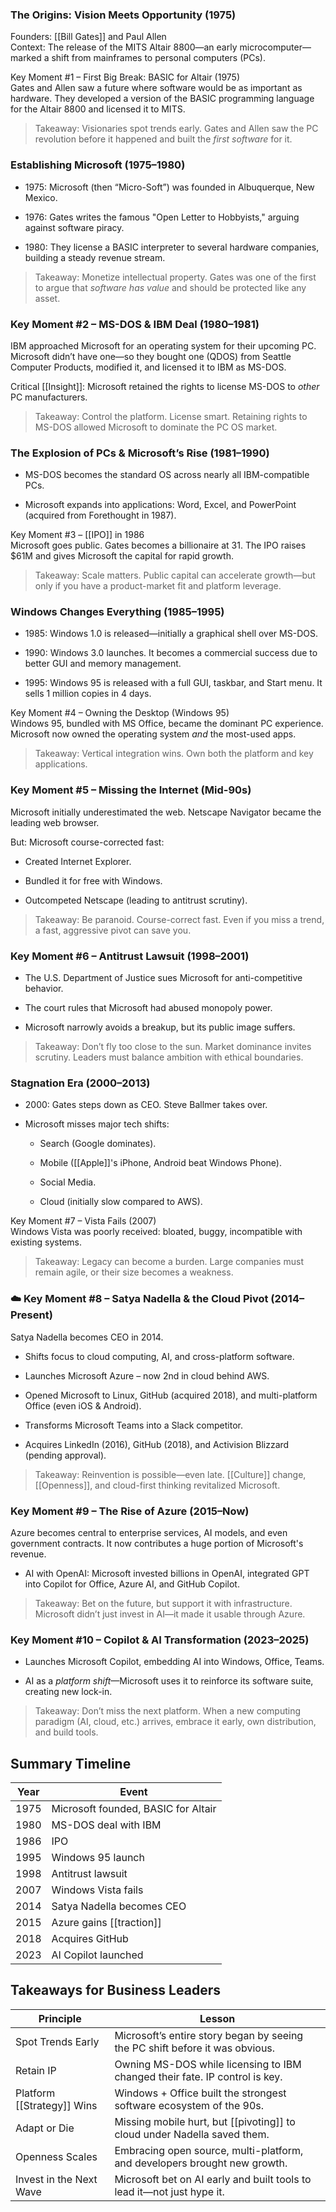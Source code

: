 ### The Origins: Vision Meets Opportunity (1975)

Founders: [[Bill Gates]] and Paul Allen  
Context: The release of the MITS Altair 8800—an early microcomputer—marked a shift from mainframes to personal computers (PCs).

Key Moment #1 – First Big Break: BASIC for Altair (1975)  
Gates and Allen saw a future where software would be as important as hardware. They developed a version of the BASIC programming language for the Altair 8800 and licensed it to MITS.

> Takeaway: Visionaries spot trends early. Gates and Allen saw the PC revolution before it happened and built the _first software_ for it.

### Establishing Microsoft (1975–1980)

- 1975: Microsoft (then “Micro-Soft”) was founded in Albuquerque, New Mexico.
    
- 1976: Gates writes the famous "Open Letter to Hobbyists," arguing against software piracy.
    
- 1980: They license a BASIC interpreter to several hardware companies, building a steady revenue stream.
    

> Takeaway: Monetize intellectual property. Gates was one of the first to argue that _software has value_ and should be protected like any asset.

### Key Moment #2 – MS-DOS & IBM Deal (1980–1981)

IBM approached Microsoft for an operating system for their upcoming PC. Microsoft didn’t have one—so they bought one (QDOS) from Seattle Computer Products, modified it, and licensed it to IBM as MS-DOS.

Critical [[Insight]]: Microsoft retained the rights to license MS-DOS to _other_ PC manufacturers.

> Takeaway: Control the platform. License smart. Retaining rights to MS-DOS allowed Microsoft to dominate the PC OS market.

### The Explosion of PCs & Microsoft’s Rise (1981–1990)

- MS-DOS becomes the standard OS across nearly all IBM-compatible PCs.
    
- Microsoft expands into applications: Word, Excel, and PowerPoint (acquired from Forethought in 1987).
    

Key Moment #3 – [[IPO]] in 1986  
Microsoft goes public. Gates becomes a billionaire at 31. The IPO raises $61M and gives Microsoft the capital for rapid growth.

> Takeaway: Scale matters. Public capital can accelerate growth—but only if you have a product-market fit and platform leverage.

### Windows Changes Everything (1985–1995)

- 1985: Windows 1.0 is released—initially a graphical shell over MS-DOS.
    
- 1990: Windows 3.0 launches. It becomes a commercial success due to better GUI and memory management.
    
- 1995: Windows 95 is released with a full GUI, taskbar, and Start menu. It sells 1 million copies in 4 days.
    

Key Moment #4 – Owning the Desktop (Windows 95)  
Windows 95, bundled with MS Office, became the dominant PC experience. Microsoft now owned the operating system _and_ the most-used apps.

> Takeaway: Vertical integration wins. Own both the platform and key applications.

### Key Moment #5 – Missing the Internet (Mid-90s)

Microsoft initially underestimated the web. Netscape Navigator became the leading web browser.

But: Microsoft course-corrected fast:

- Created Internet Explorer.
    
- Bundled it for free with Windows.
    
- Outcompeted Netscape (leading to antitrust scrutiny).
    

> Takeaway: Be paranoid. Course-correct fast. Even if you miss a trend, a fast, aggressive pivot can save you.

### Key Moment #6 – Antitrust Lawsuit (1998–2001)

- The U.S. Department of Justice sues Microsoft for anti-competitive behavior.
    
- The court rules that Microsoft had abused monopoly power.
    
- Microsoft narrowly avoids a breakup, but its public image suffers.
    

> Takeaway: Don’t fly too close to the sun. Market dominance invites scrutiny. Leaders must balance ambition with ethical boundaries.

### Stagnation Era (2000–2013)

- 2000: Gates steps down as CEO. Steve Ballmer takes over.
    
- Microsoft misses major tech shifts:
    
    - Search (Google dominates).
        
    - Mobile ([[Apple]]'s iPhone, Android beat Windows Phone).
        
    - Social Media.
        
    - Cloud (initially slow compared to AWS).
        

Key Moment #7 – Vista Fails (2007)  
Windows Vista was poorly received: bloated, buggy, incompatible with existing systems.

> Takeaway: Legacy can become a burden. Large companies must remain agile, or their size becomes a weakness.

### ☁️ Key Moment #8 – Satya Nadella & the Cloud Pivot (2014–Present)

Satya Nadella becomes CEO in 2014.

- Shifts focus to cloud computing, AI, and cross-platform software.
    
- Launches Microsoft Azure – now 2nd in cloud behind AWS.
    
- Opened Microsoft to Linux, GitHub (acquired 2018), and multi-platform Office (even iOS & Android).
    
- Transforms Microsoft Teams into a Slack competitor.
    
- Acquires LinkedIn (2016), GitHub (2018), and Activision Blizzard (pending approval).
    

> Takeaway: Reinvention is possible—even late. [[Culture]] change, [[Openness]], and cloud-first thinking revitalized Microsoft.

### Key Moment #9 – The Rise of Azure (2015–Now)

Azure becomes central to enterprise services, AI models, and even government contracts. It now contributes a huge portion of Microsoft's revenue.

- AI with OpenAI: Microsoft invested billions in OpenAI, integrated GPT into Copilot for Office, Azure AI, and GitHub Copilot.
    

> Takeaway: Bet on the future, but support it with infrastructure. Microsoft didn’t just invest in AI—it made it usable through Azure.

### Key Moment #10 – Copilot & AI Transformation (2023–2025)

- Launches Microsoft Copilot, embedding AI into Windows, Office, Teams.
    
- AI as a _platform shift_—Microsoft uses it to reinforce its software suite, creating new lock-in.
    

> Takeaway: Don’t miss the next platform. When a new computing paradigm (AI, cloud, etc.) arrives, embrace it early, own distribution, and build tools.

## Summary Timeline

| Year | Event                               |
| ---- | ----------------------------------- |
| 1975 | Microsoft founded, BASIC for Altair |
| 1980 | MS-DOS deal with IBM                |
| 1986 | IPO                                 |
| 1995 | Windows 95 launch                   |
| 1998 | Antitrust lawsuit                   |
| 2007 | Windows Vista fails                 |
| 2014 | Satya Nadella becomes CEO           |
| 2015 | Azure gains [[traction]]                |
| 2018 | Acquires GitHub                     |
| 2023 | AI Copilot launched                 |

## Takeaways for Business Leaders

| Principle               | Lesson                                                                       |
| ----------------------- | ---------------------------------------------------------------------------- |
| Spot Trends Early       | Microsoft’s entire story began by seeing the PC shift before it was obvious. |
| Retain IP               | Owning MS-DOS while licensing to IBM changed their fate. IP control is key.  |
| Platform [[Strategy]] Wins  | Windows + Office built the strongest software ecosystem of the 90s.          |
| Adapt or Die            | Missing mobile hurt, but [[pivoting]] to cloud under Nadella saved them.         |
| Openness Scales         | Embracing open source, multi-platform, and developers brought new growth.    |
| Invest in the Next Wave | Microsoft bet on AI early and built tools to lead it—not just hype it.       |
